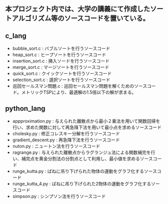## 本プロジェクト内では、大学の講義にて作成したソートアルゴリズム等のソースコードを置いている。

## c_lang
- bubble_sort.c : バブルソートを行うソースコード
- heap_sort.c : ヒープソートを行うソースコード
- insertion_sort.c : 挿入ソードを行うソースコード
- merge_sort.c : マージソートを行うソースコード
- quick_sort.c : クイックソートを行うソースコード
- selection_sort.c : 選択ソートを行うソースコード
- 巡回セールスマン問題.c : 巡回セールスマン問題を解くためのソースコード。メトリックTSPにより、最適解の1.5倍以下の解が求まる。

## python_lang
- appproximation.py : 与えられた離散点から最小２乗法を用いて関数回帰を行い、求めた関数に対して再急降下法を用いて最小点を求めるソースコード
- cholesky.py : 修正コレスキー分解を行うソースコード
- gradient_descent.py : 再急降下法を行うソースコード
- nuton.py : ニュートン法を行うソースコード
- ragrange.py : 与えられた離散点からラグランジュ法による関数補完を行い、補完点を黄金分割法の分割点として利用し、最小値を求めるソースコード
- runge_kutta.py : ばねに吊り下げられた物体の運動をグラフ化するソースコード
- runge_kutta_4.py : ばねに吊り下げられた2物体の運動をグラフ化するソースコード
- simpson.py : シンプソン法を行うソースコード
